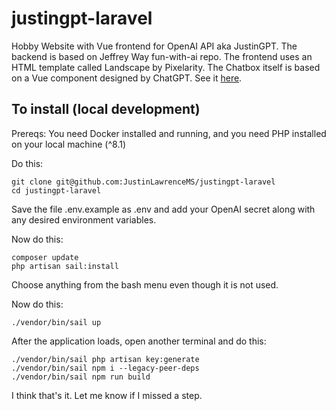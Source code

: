 # justingpt-laravel

Hobby Website with Vue frontend for OpenAI API aka JustinGPT.  The backend is based on Jeffrey Way fun-with-ai repo.  The frontend uses an HTML template called Landscape by Pixelarity.  The Chatbox itself is based on a Vue component designed by ChatGPT.  See it <a target="_blank" href="https://gpt.at.chiclay.com">here</a>.
## To install (local development)

Prereqs: You need Docker installed and running, and you need PHP installed on your local machine (^8.1)

Do this:
```
git clone git@github.com:JustinLawrenceMS/justingpt-laravel
cd justingpt-laravel
```
Save the file .env.example as .env and add your OpenAI secret along with any desired environment variables.

Now do this:
```
composer update
php artisan sail:install
```

Choose anything from the bash menu even though it is not used.

Now do this:

```
./vendor/bin/sail up
```

After the application loads, open another terminal and do this:
```
./vendor/bin/sail php artisan key:generate
./vendor/bin/sail npm i --legacy-peer-deps
./vendor/bin/sail npm run build
```

I think that's it.  Let me know if I missed a step.
